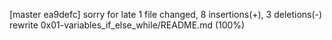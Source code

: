 [master ea9defc] sorry for late
 1 file changed, 8 insertions(+), 3 deletions(-)
 rewrite 0x01-variables_if_else_while/README.md (100%)
